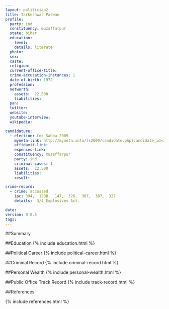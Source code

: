 ```yaml
---
layout: politician2
title: Tarkeshwar Paswan
profile: 
  party: ind
  constituency: muzaffarpur
  state: bihar
  education: 
    level: 
    details: literate
  photo: 
  sex: 
  caste: 
  religion: 
  current-office-title: 
  crime-accusation-instances: 1
  date-of-birth: 1972
  profession: 
  networth: 
    assets:  22,500
    liabilities: 
  pan: 
  twitter: 
  website: 
  youtube-interview: 
  wikipedia: 

candidature: 
  - election: Lok Sabha 2009
    myneta-link: http://myneta.info/ls2009/candidate.php?candidate_id=3142
    affidavit-link: 
    expenses-link: 
    constituency: muzaffarpur 
    party: ind
    criminal-cases: 1
    assets:  22,500
    liabilities: 
    result:  

crime-record: 
  - crime: accussed
    ipc: 394,  120B,  147,  326,  307,  387,  327
    details:  3/4 Explosives Act.  

date: 
version: 0.0.5
tags: 
---
```

##Summary


##Education
{% include education.html %}


##Political Career
{% include political-career.html %}


##Criminal Record
{% include criminal-record.html %}


##Personal Wealth
{% include personal-wealth.html %}


##Public Office Track Record
{% include track-record.html %}


##References


{% include references.html %}